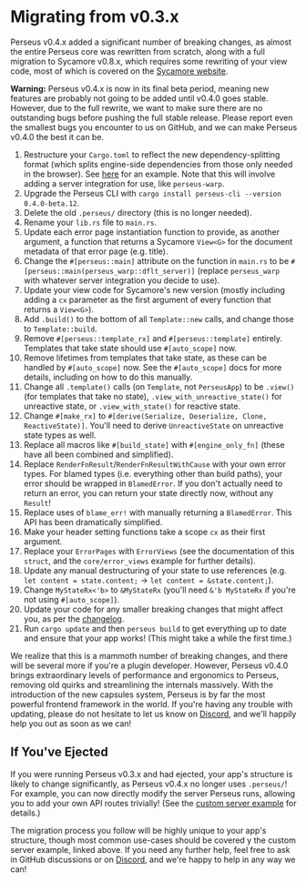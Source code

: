 # Migrating from v0.3.x

Perseus v0.4.x added a significant number of breaking changes, as almost the entire Perseus core was rewritten from scratch, along with a full migration to Sycamore v0.8.x, which requires some rewriting of your view code, most of which is covered on the [Sycamore website](https://sycamore-rs.netlify.app).

**Warning:** Perseus v0.4.x is now in its final beta period, meaning new features are probably not going to be added until v0.4.0 goes stable. However, due to the full rewrite, we want to make sure there are no outstanding bugs before pushing the full stable release. Please report even the smallest bugs you encounter to us on GitHub, and we can make Perseus v0.4.0 the best it can be.

1. Restructure your `Cargo.toml` to reflect the new dependency-splitting format (which splits engine-side dependencies from those only needed in the browser). See [here](https://github.com/framesurge/perseus/tree/main/examples/core/basic/Cargo.toml) for an example. Note that this will involve adding a server integration for use, like `perseus-warp`.
2. Upgrade the Perseus CLI with `cargo install perseus-cli --version 0.4.0-beta.12`.
3. Delete the old `.perseus/` directory (this is no longer needed).
4. Rename your `lib.rs` file to `main.rs`.
5. Update each error page instantiation function to provide, as another argument, a function that returns a Sycamore `View<G>` for the document metadata of that error page (e.g. title).
6. Change the `#[perseus::main]` attribute on the function in `main.rs` to be `#[perseus::main(perseus_warp::dflt_server)]` (replace `perseus_warp` with whatever server integration you decide to use).
7. Update your view code for Sycamore's new version (mostly including adding a `cx` parameter as the first argument of every function that returns a `View<G>`).
8. Add `.build()` to the bottom of all `Template::new` calls, and change those to `Template::build`.
9. Remove `#[perseus::template_rx]` and `#[perseus::template]` entirely. Templates that take state should use `#[auto_scope]` now.
10. Remove lifetimes from templates that take state, as these can be handled by `#[auto_scope]` now. See the `#[auto_scope]` docs for more details, including on how to do this manually.
11. Change all `.template()` calls (on `Template`, not `PerseusApp`) to be `.view()` (for templates that take no state), `.view_with_unreactive_state()` for unreactive state, or `.view_with_state()` for reactive state.
12. Change `#[make_rx]` to `#[derive(Serialize, Deserialize, Clone, ReactiveState)]`. You'll need to derive `UnreactiveState` on unreactive state types as well.
13. Replace all macros like `#[build_state]` with `#[engine_only_fn]` (these have all been combined and simplified).
14. Replace `RenderFnResult`/`RenderFnResultWithCause` with your own error types. For blamed types (i.e. everything other than build paths), your error should be wrapped in `BlamedError`. If you don't actually need to return an error, you can return your state directly now, without any `Result`!
15. Replace uses of `blame_err!` with manually returning a `BlamedError`. This API has been dramatically simplified.
16. Make your header setting functions take a scope `cx` as their first argument.
17. Replace your `ErrorPages` with `ErrorViews` (see the documentation of this `struct`, and the `core/error_views` example for further details).
18. Update any manual destructuring of your state to use references (e.g. `let content = state.content;` -> `let content = &state.content;`).
19. Change `MyStateRx<'b>` to `&MyStateRx` (you'll need `&'b MyStateRx` if you're not using `#[auto_scope]`).
20. Update your code for any smaller breaking changes that might affect you, as per the [changelog](https://github.com/framesurge/perseus/blob/main/CHANGELOG.md).
21. Run `cargo update` and then `perseus build` to get everything up to date and ensure that your app works! (This might take a while the first time.)

We realize that this is a mammoth number of breaking changes, and there will be several more if you're a plugin developer. However, Perseus v0.4.0 brings extraordinary levels of performance and ergonomics to Perseus, removing old quirks and streamlining the internals massively. With the introduction of the new capsules system, Perseus is by far the most powerful frontend framework in the world. If you're having any trouble with updating, please do not hesitate to let us know on [Discord](https://discord.com/invite/GNqWYWNTdp), and we'll happily help you out as soon as we can!

## If You've Ejected

If you were running Perseus v0.3.x and had ejected, your app's structure is likely to change significantly, as Perseus v0.4.x no longer uses `.perseus/`! For example, you can now directly modify the server Perseus runs, allowing you to add your own API routes trivially! (See the [custom server example](https://github.com/framesurge/tree/main/examples/core/custom_server) for details.)

The migration process you follow will be highly unique to your app's structure, though most common use-cases should be covered y the custom server example, linked above. If you need any further help, feel free to ask in GitHub discussions or on [Discord](https://discord.com/invite/GNqWYWNTdp), and we're happy to help in any way we can!
